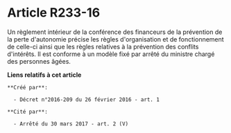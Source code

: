 # Article R233-16

Un règlement intérieur de la conférence des financeurs de la prévention de la perte d'autonomie précise les règles
d'organisation et de fonctionnement de celle-ci ainsi que les règles relatives à la prévention des conflits d'intérêts. Il
est conforme à un modèle fixé par arrêté du ministre chargé des personnes âgées.

**Liens relatifs à cet article**

	**Créé par**:

	  - Décret n°2016-209 du 26 février 2016 - art. 1

	**Cité par**:

	  - Arrêté du 30 mars 2017 - art. 2 (V)
